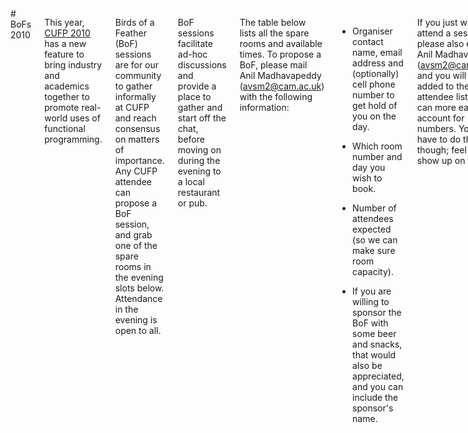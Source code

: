 <div class="row" media:type="text/omd">
<div class="small-12 columns" media:type="text/omd">
# BoFs 2010

This year, [CUFP 2010](/2010/) has a new feature to bring industry and
academics together to promote real-world uses of functional
programming.

Birds of a Feather \(BoF\) sessions are for our community to gather
informally at CUFP and reach consensus on matters of importance.  Any
CUFP attendee can propose a BoF session, and grab one of the spare
rooms in the evening slots below.  Attendance in the evening is open
to all.

BoF sessions facilitate ad-hoc discussions and provide a place to
gather and start off the chat, before moving on during the evening to
a local restaurant or pub.

The table below lists all the spare rooms and available times.  To
propose a BoF, please mail Anil Madhavapeddy
\([avsm2@cam.ac.uk](mailto:avsm2@cam.ac.uk)\) with the following
information:

- Organiser contact name, email address and \(optionally\) cell phone
  number to get hold of you on the day.

- Which room number and day you wish to book.

- Number of attendees expected \(so we can make sure room capacity\).

- If you are willing to sponsor the BoF with some beer and snacks,
  that would also be appreciated, and you can include the sponsor's
  name.

If you just wish to attend a session, please also email Anil
Madhavapeddy \([avsm2@cam.ac.uk](mailto:avsm2@cam.ac.uk)\) and you
will be added to the attendee list so we can more easily account for
numbers.  You don't have to do this though; feel free to show up on
the day!

*Note:* the rooms are available from 1700 onwards, but the day's
workshops and tutorials only end around 1745, so most BOFs are
scheduled to start at 1800 onwards.

</div>
</div>
